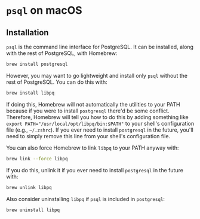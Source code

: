 # `psql` on macOS

## Installation

`psql` is the command line interface for PostgreSQL. It can be installed, along with the rest of PostgreSQL, with Homebrew:

```bash
brew install postgresql
```

However, you may want to go lightweight and install only `psql` without the rest of PostgreSQL. You can do this with:

```bash
brew install libpq
```

If doing this, Homebrew will not automatically the utilities to your PATH because if you were to install `postgresql` there'd be some conflict. Therefore, Homebrew will tell you how to do this by adding something like `export PATH="/usr/local/opt/libpq/bin:$PATH"` to your shell's configuration file (e.g., `~/.zshrc`). If you ever need to install `postgresql` in the future, you'll need to simply remove this line from your shell's configuration file.

You can also force Homebrew to link `libpq` to your PATH anyway with:

```bash
brew link --force libpq
```

If you do this, unlink it if you ever need to install `postgresql` in the future with:

```bash
brew unlink libpq
```

Also consider uninstalling `libpq` if `psql` is included in `postgresql`:

```bash
brew uninstall libpq
```
